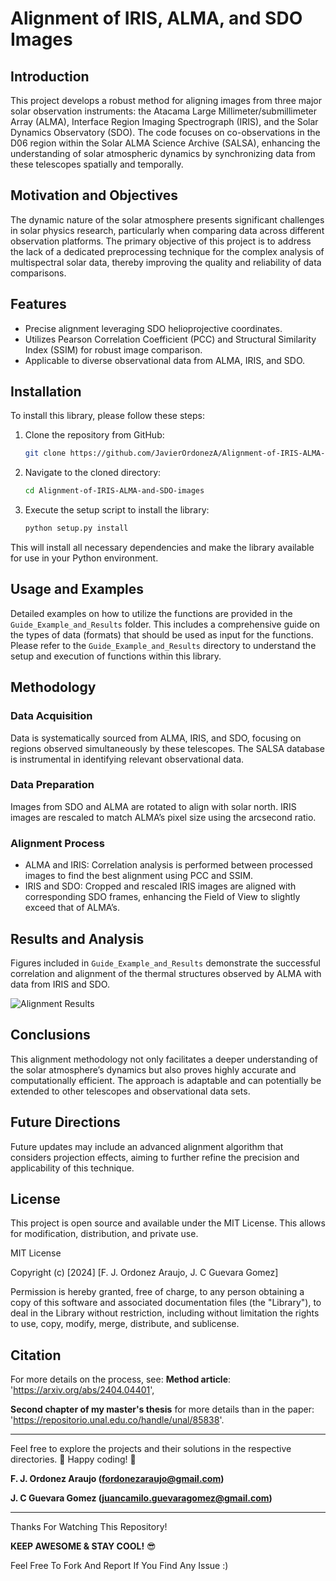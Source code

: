 # Alignment of IRIS, ALMA, and SDO Images
  
## Introduction  
This project develops a robust method for aligning images from three major solar observation instruments: the Atacama Large Millimeter/submillimeter Array (ALMA), Interface Region Imaging Spectrograph (IRIS), and the Solar Dynamics Observatory (SDO). The code focuses on co-observations in the D06 region within the Solar ALMA Science Archive (SALSA), enhancing the understanding of solar atmospheric dynamics by synchronizing data from these telescopes spatially and temporally.

## Motivation and Objectives
The dynamic nature of the solar atmosphere presents significant challenges in solar physics research, particularly when comparing data across different observation platforms. The primary objective of this project is to address the lack of a dedicated preprocessing technique for the complex analysis of multispectral solar data, thereby improving the quality and reliability of data comparisons.

## Features
- Precise alignment leveraging SDO helioprojective coordinates.
- Utilizes Pearson Correlation Coefficient (PCC) and Structural Similarity Index (SSIM) for robust image comparison.
- Applicable to diverse observational data from ALMA, IRIS, and SDO.

## Installation
To install this library, please follow these steps:

1. Clone the repository from GitHub:
   ```bash
   git clone https://github.com/JavierOrdonezA/Alignment-of-IRIS-ALMA-and-SDO-images.git
2. Navigate to the cloned directory:
   ```bash
   cd Alignment-of-IRIS-ALMA-and-SDO-images
3. Execute the setup script to install the library:
   ```bash
   python setup.py install
   
This will install all necessary dependencies and make the library available for use in your Python environment.

## Usage and Examples
Detailed examples on how to utilize the functions are provided in the `Guide_Example_and_Results` folder. This includes a comprehensive guide on the types of data (formats) that should be used as input for the functions. Please refer to the `Guide_Example_and_Results` directory to understand the setup and execution of functions within this library.

## Methodology

### Data Acquisition

Data is systematically sourced from ALMA, IRIS, and SDO, focusing on regions observed simultaneously by these telescopes. The SALSA database is instrumental in identifying relevant observational data.

### Data Preparation
Images from SDO and ALMA are rotated to align with solar north. IRIS images are rescaled to match ALMA’s pixel size using the arcsecond ratio.

### Alignment Process
* ALMA and IRIS: Correlation analysis is performed between processed images to find the best alignment using PCC and SSIM.
* IRIS and SDO: Cropped and rescaled IRIS images are aligned with corresponding SDO frames, enhancing the Field of View to slightly exceed that of ALMA’s.

## Results and Analysis
Figures included in `Guide_Example_and_Results` demonstrate the successful correlation and alignment of the thermal structures observed by ALMA with data from IRIS and SDO.

![Alignment Results](https://github.com/JavierOrdonezA/MultiTelescopeAligner-IRIS-ALMA-and-SDO-images/blob/master/Guide_Example_and_Results/result_alingnment_with_iris_new_plot_dpi_100.jpg)


## Conclusions
This alignment methodology not only facilitates a deeper understanding of the solar atmosphere’s dynamics but also proves highly accurate and computationally efficient. The approach is adaptable and can potentially be extended to other telescopes and observational data sets.


## Future Directions
Future updates may include an advanced alignment algorithm that considers projection effects, aiming to further refine the precision and applicability of this technique.

## License
This project is open source and available under the MIT License. This allows for modification, distribution, and private use.

MIT License

Copyright (c) [2024] [F. J. Ordonez Araujo, J. C Guevara Gomez]

Permission is hereby granted, free of charge, to any person obtaining a copy
of this software and associated documentation files (the "Library"), to deal
in the Library without restriction, including without limitation the rights
to use, copy, modify, merge, distribute, and sublicense.




## Citation

For more details on the process, see:
**Method article**: 'https://arxiv.org/abs/2404.04401',

**Second chapter of my master's thesis** for more details than in the paper: 'https://repositorio.unal.edu.co/handle/unal/85838'.

---
Feel free to explore the projects and their solutions in the respective directories.
👾 Happy coding! 🥷

**F. J. Ordonez Araujo (fordonezaraujo@gmail.com)**

**J. C Guevara Gomez (juancamilo.guevaragomez@gmail.com)**

---
Thanks For Watching This Repository!

**KEEP AWESOME & STAY COOL!** 😎

Feel Free To Fork And Report If You Find Any Issue :)




